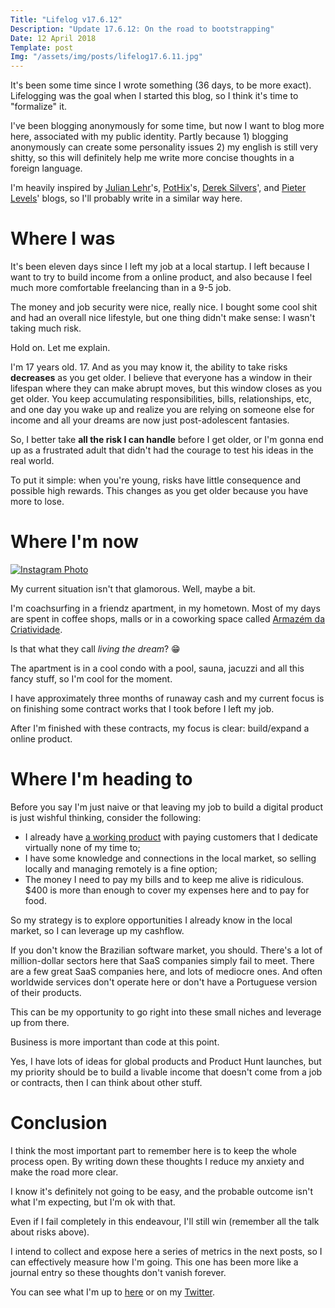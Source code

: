 ```yaml
---
Title: "Lifelog v17.6.12"
Description: "Update 17.6.12: On the road to bootstrapping"
Date: 12 April 2018
Template: post
Img: "/assets/img/posts/lifelog17.6.11.jpg"
---
```


It's been some time since I wrote something (36 days, to be more exact). Lifelogging was the goal when I started this blog, so I think it's time to "formalize" it.

I've been blogging anonymously for some time, but now I want to blog more here, associated with my public identity. Partly because 1) blogging anonymously can create some personality issues 2) my english is still very shitty, so this will definitely help me write more concise thoughts in a foreign language.

I'm heavily inspired by [Julian Lehr](http://julian.digital/)'s, [PotHix](https://pothix.com/)'s, [Derek Silvers](https://sivers.org/)', and [Pieter Levels](https://levels.io/)' blogs, so I'll probably write in a similar way here.

# Where I was
It's been eleven days since I left my job at a local startup. I left because I want to try to build income from a online product, and also because I feel much more comfortable freelancing than in a 9-5 job.

The money and job security were nice, really nice. I bought some cool shit and had an overall nice lifestyle, but one thing didn't make sense: I wasn't taking much risk.

Hold on. Let me explain.

I'm 17 years old. 17. And as you may know it, the ability to take risks **decreases** as you get older. I believe that everyone has a window in their lifespan where they can make abrupt moves, but this window closes as you get older. You keep accumulating responsibilities, bills, relationships, etc, and one day you wake up and realize you are relying on someone else for income and all your dreams are now just post-adolescent fantasies.

So, I better take **all the risk I can handle** before I get older, or I'm gonna end up as a frustrated adult that didn't had the courage to test his ideas in the real world.

To put it simple: when you're young, risks have little consequence and possible high rewards. This changes as you get older because you have more to lose.

# Where I'm now
[![Instagram Photo](https://instagram.fcau2-1.fna.fbcdn.net/vp/f868c4deca759c016e49fddb6c4092b9/5B63F357/t51.2885-15/e35/29414731_2121355631413254_644319861190688768_n.jpg)](https://www.instagram.com/p/BhG4lYcgQ6d/?taken-by=lenilsonjr)

My current situation isn't that glamorous. Well, maybe a bit.

I'm coachsurfing in a friendz apartment, in my hometown. Most of my days are spent in coffee shops, malls or in a coworking space called [Armazém da Criatividade](https://www.instagram.com/armazemdacriatividade/).

Is that what they call *living the dream*? 😁

The apartment is in a cool condo with a pool, sauna, jacuzzi and all this fancy stuff, so I'm cool for the moment.

I have approximately three months of runaway cash and my current focus is on finishing some contract works that I took before I left my job.

After I'm finished with these contracts, my focus is clear: build/expand a online product.

# Where I'm heading to
Before you say I'm just naive or that leaving my job to build a digital product is just wishful thinking, consider the following:

- I already have [a working product](https://appointclinic.com) with paying customers that I dedicate virtually none of my time to;
- I have some knowledge and connections in the local market, so selling locally and managing remotely is a fine option;
- The money I need to pay my bills and to keep me alive is ridiculous. $400 is more than enough to cover my expenses here and to pay for food.

So my strategy is to explore opportunities I already know in the local market, so I can leverage up my cashflow.

If you don't know the Brazilian software market, you should. There's a lot of million-dollar sectors here that SaaS companies simply fail to meet. There are a few great SaaS companies here, and lots of mediocre ones. And often worldwide services don't operate here or don't have a Portuguese version of their products.

This can be my opportunity to go right into these small niches and leverage up from there.

Business is more important than code at this point.

Yes, I have lots of ideas for global products and Product Hunt launches, but my priority should be to build a livable income that doesn't come from a job or contracts, then I can think about other stuff.

# Conclusion
I think the most important part to remember here is to keep the whole process open. By writing down these thoughts I reduce my anxiety and make the road more clear.

I know it's definitely not going to be easy, and the probable outcome isn't what I'm expecting, but I'm ok with that.

Even if I fail completely in this endeavour, I'll still win (remember all the talk about risks above).

I intend to collect and expose here a series of metrics in the next posts, so I can effectively measure how I'm going. This one has been more like a journal entry so these thoughts don't vanish forever.

You can see what I'm up to [here](https://lenilson.me/now) or on my [Twitter](https://twitter.com/lenilsonjr_).